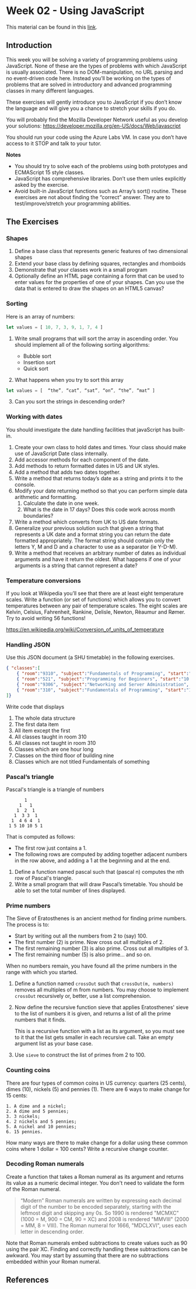 # Week 02 - Using JavaScript

This material can be found in this [link](https://github.com/kaduardo/shu-aaf/week02-Intro_JS_OO/exercises02.md).

## Introduction

This week you will be solving a variety of programming problems using JavaScript. None of these are the types of problems with which JavaScript is usually associated. There is no DOM-manipulation, no URL parsing and no event-driven code here. Instead you’ll be working on the types of problems that are solved in introductory and advanced programming classes in many different languages.

These exercises will gently introduce you to JavaScript if you don’t know the language and will give you a chance to stretch your skills if you do.

You will probably find the Mozilla Developer Network useful as you develop your solutions: https://developer.mozilla.org/en-US/docs/Web/javascript 

You should run your code using the Azure Labs VM. In case you don’t have access to it STOP and talk to your tutor.

**Notes**

- You should try to solve each of the problems using both prototypes and ECMAScript 15 style classes.
- JavaScript has comprehensive libraries. Don’t use them unles explicitly asked by the exercise.
- Avoid built-in JavaScript functions such as Array’s sort() routine. These exercises are not about finding the “correct” answer. They are to test/improve/stretch your programming abilities.

## The Exercises

### Shapes

1. Define a base class that represents generic features of two dimensional shapes
2. Extend your base class by defining squares, rectangles and rhomboids
3. Demonstrate that your classes work in a small program
4. Optionally define an HTML page containing a form that can be used to enter values for the properties of one of your shapes. Can you use the data that is entered to draw the shapes on an HTML5 canvas?

### Sorting

Here is an array of numbers:

```javascript
let values = [ 10, 7, 3, 9, 1, 7, 4 ]
```
1. Write small programs that will sort the array in ascending order. You should implement all of the following sorting algorithms:
    - Bubble sort
    - Insertion sort
    - Quick sort

2. What happens when you try to sort this array
```javascript
let values = [  “the”, “cat”, “sat”, “on”, “the”, “mat” ]
```
3. Can you sort the strings in descending order?

### Working with dates

You should investigate the date handling facilities that javaScript has built-in.

1. Create your own class to hold dates and times. Your class should make use of JavaScript Date class internally.
2. Add accessor methods for each component of the date.
3. Add methods to return formatted dates in US and UK styles.
4. Add a method that adds two dates together.
5. Write a method that returns today’s date as a string and prints it to the console. 
6. Modify your date returning method so that you can perform simple data arithmetic and formatting.
    1. Calculate the date in one week.
    2. What is the date in 17 days? Does this code work across month boundaries?
3. Write a method which converts from UK to US date formats.
4. Generalize your previous solution such that given a string that represents a UK date and a format string you can return the date formatted appropriately. The format string should contain only the letters Y, M and D and a character to use as a separator (ie Y-D-M).
5. Write a method that receives an arbitrary number of dates as individual arguments and have it return the oldest. What happens if one of your arguments is a string that cannot represent a date?

### Temperature conversions

If you look at Wikipedia you’ll see that there are at least eight temperature scales. Write a function (or set of functions) which allows you to convert temperatures between any pair of temperature scales. The eight scales are Kelvin, Celsius, Fahrenheit, Rankine, Delisle, Newton, Rèaumur and Rømer. Try to avoid writing 56 functions!

https://en.wikipedia.org/wiki/Conversion_of_units_of_temperature 

### Handling JSON
Use this JSON document (a SHU timetable) in the following exercises.

```json
{ "classes":[
    { "room":"9310", "subject":"Fundamentals of Programming", "start":"10:00", "time":1 },
    { "room":"521", "subject":"Programming for Beginners", "start":"10:00", "time":1 },
    { "room":"9306", "subject":"Networking and Server Administration", "start":"14:00", "time":2 },
    { "room":"310", "subject":"Fundamentals of Programming", "start":"15:00", "time":1 }
]}
```

Write code that displays

1. The whole data structure
2. The first data item
3. All item except the first
4. All classes taught in room 310
5. All classes not taught in room 310
6. Classes which are one hour long
7. Classes on the third floor of building nine
8. Classes which are not titled Fundamentals of something

### Pascal’s triangle

Pascal's triangle is a triangle of numbers

```
       1
     1   1
    1  2  1
   1  3 3  1
  1  4 6 4  1
 1 5 10 10 5 1
```

That is computed as follows:
- The first row just contains a 1.
- The following rows are computed by adding together adjacent numbers in the row above, and adding a 1 at the beginning and at the end.

1. Define a function named pascal such that (pascal n) computes the nth row of Pascal's triangle.
2. Write a small program that will draw Pascal’s timetable. You should be able to set the total number of lines displayed.

### Prime numbers

The Sieve of Eratosthenes is an ancient method for finding prime numbers. The process is to:

- Start by writing out all the numbers from 2 to (say) 100. 
- The first number (2) is prime. Now cross out all multiples of 2. 
- The first remaining number (3) is also prime. Cross out all multiples of 3. 
- The first remaining number (5) is also prime... and so on. 

When no numbers remain, you have found all the prime numbers in the range with which you started.

1. Define a function named `crossOut` such that `crossOut(m, numbers)` removes all multiples of m from numbers. You may choose to implement `crossOut` recursively or, better, use a list comprehension.
2. Now define the recursive function sieve that applies Eratosthenes' sieve to the list of numbers it is given, and returns a list of all the prime numbers that it finds.

    This is a recursive function with a list as its argument, so you must see to it that the list gets smaller in each recursive call. Take an empty argument list as your base case. 

3. Use `sieve` to construct the list of primes from 2 to 100.

### Counting coins

There are four types of common coins in US currency: quarters (25 cents), dimes (10), nickels (5) and pennies (1). There are 6 ways to make change for 15 cents:

    1. A dime and a nickel;
    2. A dime and 5 pennies;
    3. 3 nickels;
    4. 2 nickels and 5 pennies;
    5. A nickel and 10 pennies;
    6. 15 pennies.

How many ways are there to make change for a dollar using these common coins where 1 dollar = 100 cents? Write a recursive change counter.

### Decoding Roman numerals 

Create a function that takes a Roman numeral as its argument and returns its value as a numeric decimal integer. You don't need to validate the form of the Roman numeral.

> “Modern” Roman numerals are written by expressing each decimal digit of the number to be encoded separately, starting with the leftmost digit and skipping any 0s. So 1990 is rendered "MCMXC" (1000 = M, 900 = CM, 90 = XC) and 2008 is rendered "MMVIII" (2000 = MM, 8 = VIII). The Roman numeral for 1666, "MDCLXVI", uses each letter in descending order.

Note that Roman numerals embed subtractions to create values such as 90 using the pair XC. Finding and correctly handling these subtractions can be awkward. You may start by assuming that there are no subtractions embedded within your Roman numeral.

## References

